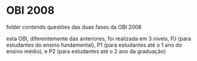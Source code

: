 # OBI 2008

folder contendo questões das duas fases da OBI 2008

esta OBI, diferentemente das anteriores, foi realizada em 3 níveis, PJ (para estudantes do ensino fundamental), P1 (para estudantes até o 1 ano do ensino médio), e P2 (para estudantes até o 2 ano da graduação)
